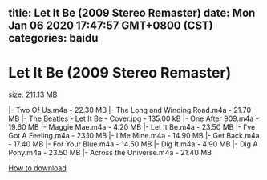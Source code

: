 
title: Let It Be (2009 Stereo Remaster)
date: Mon Jan 06 2020 17:47:57 GMT+0800 (CST)    
categories: baidu
---

# Let It Be (2009 Stereo Remaster)
size: 211.13 MB
 
 
|- Two Of Us.m4a - 22.30 MB
|- The Long and Winding Road.m4a - 21.70 MB
|- The Beatles - Let It Be - Cover.jpg - 135.00 kB
|- One After 909.m4a - 19.60 MB
|- Maggie Mae.m4a - 4.20 MB
|- Let It Be.m4a - 23.50 MB
|- I've Got A Feeling.m4a - 23.10 MB
|- I Me Mine.m4a - 14.90 MB
|- Get Back.m4a - 17.40 MB
|- For Your Blue.m4a - 14.50 MB
|- Dig It.m4a - 4.90 MB
|- Dig A Pony.m4a - 23.50 MB
|- Across the Universe.m4a - 21.40 MB

[How to download](https://bpcam.bemobtrk.com/go/2ceec3aa-1ca2-46d6-b9ff-aaa5c184517c?jno=2619)
